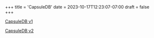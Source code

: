 +++
title = 'CapsuleDB'
date = 2023-10-17T12:23:07-07:00
draft = false
+++

[CapsuleDB v1](https://digicoll.lib.berkeley.edu/record/269485)

[CapsuleDB v2](https://people.eecs.berkeley.edu/~kubitron/courses/cs262a-F22/projects/reports/project7_report.pdf)


